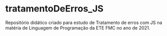 # tratamentoDeErros_JS
Repositório didático criado para estudo de Tratamento de erros com JS na matéria de Linguagem de Programação da ETE FMC no ano de 2021.

